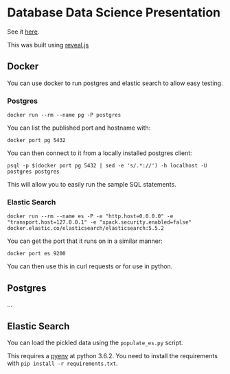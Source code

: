 Database Data Science Presentation
==================================

See it [here](https://matthewfranglen.github.io/database-science-presentation/).

This was built using [reveal.js](https://github.com/hakimel/reveal.js)

Docker
------

You can use docker to run postgres and elastic search to allow easy testing.

### Postgres

```
docker run --rm --name pg -P postgres
```

You can list the published port and hostname with:

```
docker port pg 5432
```

You can then connect to it from a locally installed postgres client:

```
psql -p $(docker port pg 5432 | sed -e 's/.*://') -h localhost -U postgres postgres
```

This will allow you to easily run the sample SQL statements.

### Elastic Search

```
docker run --rm --name es -P -e "http.host=0.0.0.0" -e "transport.host=127.0.0.1" -e "xpack.security.enabled=false" docker.elastic.co/elasticsearch/elasticsearch:5.5.2
```

You can get the port that it runs on in a similar manner:

```
docker port es 9200
```

You can then use this in curl requests or for use in python.

Postgres
--------

...

Elastic Search
--------------

You can load the pickled data using the `populate_es.py` script.

This requires a [pyenv](https://github.com/pyenv/pyenv) at python 3.6.2.
You need to install the requirements with `pip install -r requirements.txt`.
